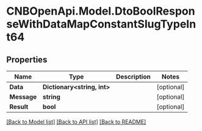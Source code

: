 # CNBOpenApi.Model.DtoBoolResponseWithDataMapConstantSlugTypeInt64

## Properties

Name | Type | Description | Notes
------------ | ------------- | ------------- | -------------
**Data** | **Dictionary&lt;string, int&gt;** |  | [optional] 
**Message** | **string** |  | [optional] 
**Result** | **bool** |  | [optional] 

[[Back to Model list]](../../README.md#documentation-for-models) [[Back to API list]](../../README.md#documentation-for-api-endpoints) [[Back to README]](../../README.md)

